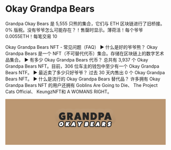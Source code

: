 # Okay Grandpa Bears

Grandpa Okay Bears 是 5,555 只熊的集合，它们与 ETH 区块链进行了旧桥接。0% 版税。没有爷爷怎么可能存在？！售罄时显示。薄荷活！每个爷爷 0.0055ETH！每笔交易 10

Okay Grandpa Bears NFT - 常见问题（FAQ）
▶ 什么是好的爷爷熊？
Okay Grandpa Bears 是一个 NFT（不可替代代币）集合。存储在区块链上的数字艺术品集合。
▶ 有多少 Okay Grandpa Bears 代币？
总共有 3,937 个 Okay Grandpa Bears NFT。目前，306 位车主的钱包中至少有一个 Okay Grandpa Bears NTF。
▶ 最近卖了多少只好爷爷？
过去 30 天内售出 0 个 Okay Grandpa Bears NFT。
▶ 什么是流行的 Okay Grandpa Bears 替代品？
许多拥有 Okay Grandpa Bears NFT 的用户还拥有 Goblins Are Going to Die、 The Project Cats Official、 KeungzNFT和 A WOMANS RIGHT。

![nft](unnamed.png)
